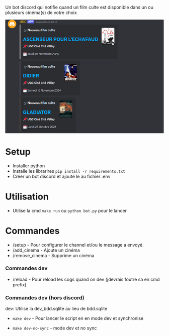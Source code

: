 Un bot discord qui notifie quand un film culte est disponible dans un ou plusieurs cinéma(s) de votre choix

![Screen example](images/image.png)

# Setup

- Installer python
- Installe les librarires
    `pip install -r requirements.txt`
- Créer un bot discord et ajoute le au fichier .env

# Utilisation

- Utilise la cmd `make run` ou `python bot.py` pour le lancer

# Commandes

- /setup - Pour configurer le channel et/ou le message a envoyé.
- /add_cinema - Ajoute un cinéma
- /remove_cinema - Supprime un cinéma

### Commandes dev

- /reload - Pour reload les cogs quand on dev (jdevrais foutre sa en cmd prefix)

### Commandes dev (hors discord)

dev: Utilise la dev_bdd.sqlite au lieu de bdd.sqlite 

- `make dev` - Pour lancer le script en en mode dev et synchronise 

- `make dev-no-sync` - mode dev et no sync
